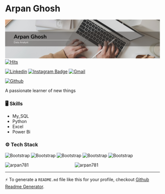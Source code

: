 # Arpan Ghosh
![logo](https://github.com/Arpan781/Arpan781/blob/main/Github%20Banner.png)
[![Hits](https://hits.seeyoufarm.com/api/count/incr/badge.svg?url=https%3A%2F%2Fgithub.com%2Farpan781%2Farpan781&count_bg=%2379C83D&title_bg=%23555555&icon=&icon_color=%23E7E7E7&title=Profile+Views&edge_flat=false)](https://hits.seeyoufarm.com)

[![Linkedin](https://img.shields.io/badge/-LinkedIn-blue?style=flat&logo=Linkedin&logoColor=white)](https://www.linkedin.com/in/arpan-ghosh-10b18922a/)
[![Instagram Badge](https://img.shields.io/badge/-Instagram-purple?logo=instagram&logoColor=white&link=https://instagram.com/arpan_gsh/)](https://www.instagram.com/arpan_gsh)
[![Gmail](https://img.shields.io/badge/-Gmail-c14438?style=flat&logo=Gmail&logoColor=white)](mailto:arpan781@gmail.com)

[![Github](https://img.shields.io/github/followers/arpan781?label=Follow&style=social)](https://github.com/arpan781)

A passionate learner of new things

### 🖥 Skills

- My_SQL
- Python
- Excel 
- Power Bi
### ⚙️ Tech Stack

![Bootstrap](https://img.shields.io/badge/-Python-05122A?style=flat-square&logo=Python&color=373636) ![Bootstrap](https://img.shields.io/badge/-MySQL-05122A?style=flat-square&logo=MySQL&color=373636) ![Bootstrap](https://img.shields.io/badge/-Pandas-05122A?style=flat-square&logo=Pandas&color=373636) ![Bootstrap](https://img.shields.io/badge/-Numpy-05122A?style=flat-square&logo=Numpy&color=373636) ![Bootstrap](https://img.shields.io/badge/-Visual%20Studio%20Code-05122A?style=flat-square&logo=Visual-Studio-Code&color=373636)

<div>
  <img width="45%" align="left" src="https://github-readme-stats.vercel.app/api/top-langs?username=arpan781&show_icons=true&locale=en&layout=compact" alt="arpan781" />
  <img width="50%"  src="https://github-readme-streak-stats.herokuapp.com/?user=arpan781&" alt="arpan781" />
</div>


---
:zap: To generate a `README.md` file like this for your profile, checkout [Github Readme Generator](https://hejazizo-github-profile-readme-srcstreamlit-app-i6skm7.streamlit.app/).
